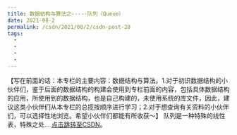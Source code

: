 ```yaml
---
title: 数据结构与算法之-----队列（Queue）
date: 2021-08-2
permalink: /csdn/2021/08/2/csdn-post-28
tags:
  - 
  - 
  - 
  - 
---
```


【写在前面的话：本专栏的主要内容：数据结构与算法。1.对于初识数据结构的小伙伴们，鉴于后面的数据结构的构建会使用到专栏前面的内容，包括具体数据结构的应用，所使用到的数据结构，也是自己构建的，未使用系统的库文件，因此，建议这类小伙伴们从本专栏的总揽​​​​​​​按顺序进行学习；​​​​​​​2.对于想查询有关资料的小伙伴们，可以选择性地浏览。希望小伙伴们都能有所收获～​ ​​​​​​】     队列是一种特殊的线性表，特殊之处... [点击跳转至CSDN](https://blog.csdn.net/sixibiheye/article/details/119823346)。